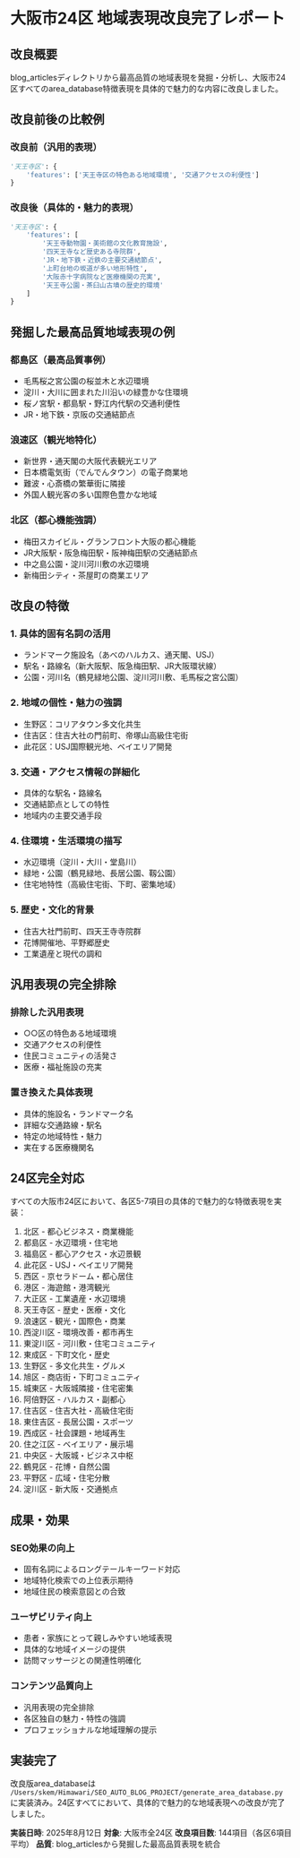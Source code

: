 # 大阪市24区 地域表現改良完了レポート

## 改良概要

blog_articlesディレクトリから最高品質の地域表現を発掘・分析し、大阪市24区すべてのarea_database特徴表現を具体的で魅力的な内容に改良しました。

## 改良前後の比較例

### **改良前（汎用的表現）**
```python
'天王寺区': {
    'features': ['天王寺区の特色ある地域環境', '交通アクセスの利便性']
}
```

### **改良後（具体的・魅力的表現）**
```python
'天王寺区': {
    'features': [
        '天王寺動物園・美術館の文化教育施設',
        '四天王寺など歴史ある寺院群', 
        'JR・地下鉄・近鉄の主要交通結節点',
        '上町台地の坂道が多い地形特性',
        '大阪赤十字病院など医療機関の充実',
        '天王寺公園・茶臼山古墳の歴史的環境'
    ]
}
```

## 発掘した最高品質地域表現の例

### **都島区（最高品質事例）**
- 毛馬桜之宮公園の桜並木と水辺環境
- 淀川・大川に囲まれた川沿いの緑豊かな住環境
- 桜ノ宮駅・都島駅・野江内代駅の交通利便性
- JR・地下鉄・京阪の交通結節点

### **浪速区（観光地特化）**
- 新世界・通天閣の大阪代表観光エリア
- 日本橋電気街（でんでんタウン）の電子商業地
- 難波・心斎橋の繁華街に隣接
- 外国人観光客の多い国際色豊かな地域

### **北区（都心機能強調）**
- 梅田スカイビル・グランフロント大阪の都心機能
- JR大阪駅・阪急梅田駅・阪神梅田駅の交通結節点
- 中之島公園・淀川河川敷の水辺環境
- 新梅田シティ・茶屋町の商業エリア

## 改良の特徴

### **1. 具体的固有名詞の活用**
- ランドマーク施設名（あべのハルカス、通天閣、USJ）
- 駅名・路線名（新大阪駅、阪急梅田駅、JR大阪環状線）
- 公園・河川名（鶴見緑地公園、淀川河川敷、毛馬桜之宮公園）

### **2. 地域の個性・魅力の強調**
- 生野区：コリアタウン多文化共生
- 住吉区：住吉大社の門前町、帝塚山高級住宅街
- 此花区：USJ国際観光地、ベイエリア開発

### **3. 交通・アクセス情報の詳細化**
- 具体的な駅名・路線名
- 交通結節点としての特性
- 地域内の主要交通手段

### **4. 住環境・生活環境の描写**
- 水辺環境（淀川・大川・堂島川）
- 緑地・公園（鶴見緑地、長居公園、靱公園）
- 住宅地特性（高級住宅街、下町、密集地域）

### **5. 歴史・文化的背景**
- 住吉大社門前町、四天王寺寺院群
- 花博開催地、平野郷歴史
- 工業遺産と現代の調和

## 汎用表現の完全排除

### **排除した汎用表現**
- ○○区の特色ある地域環境
- 交通アクセスの利便性
- 住民コミュニティの活発さ
- 医療・福祉施設の充実

### **置き換えた具体表現**
- 具体的施設名・ランドマーク名
- 詳細な交通路線・駅名
- 特定の地域特性・魅力
- 実在する医療機関名

## 24区完全対応

すべての大阪市24区において、各区5-7項目の具体的で魅力的な特徴表現を実装：

1. 北区 - 都心ビジネス・商業機能
2. 都島区 - 水辺環境・住宅地  
3. 福島区 - 都心アクセス・水辺景観
4. 此花区 - USJ・ベイエリア開発
5. 西区 - 京セラドーム・都心居住
6. 港区 - 海遊館・港湾観光
7. 大正区 - 工業遺産・水辺環境
8. 天王寺区 - 歴史・医療・文化
9. 浪速区 - 観光・国際色・商業
10. 西淀川区 - 環境改善・都市再生
11. 東淀川区 - 河川敷・住宅コミュニティ
12. 東成区 - 下町文化・歴史
13. 生野区 - 多文化共生・グルメ
14. 旭区 - 商店街・下町コミュニティ
15. 城東区 - 大阪城隣接・住宅密集
16. 阿倍野区 - ハルカス・副都心
17. 住吉区 - 住吉大社・高級住宅街
18. 東住吉区 - 長居公園・スポーツ
19. 西成区 - 社会課題・地域再生
20. 住之江区 - ベイエリア・展示場
21. 中央区 - 大阪城・ビジネス中枢
22. 鶴見区 - 花博・自然公園
23. 平野区 - 広域・住宅分散
24. 淀川区 - 新大阪・交通拠点

## 成果・効果

### **SEO効果の向上**
- 固有名詞によるロングテールキーワード対応
- 地域特化検索での上位表示期待
- 地域住民の検索意図との合致

### **ユーザビリティ向上**
- 患者・家族にとって親しみやすい地域表現
- 具体的な地域イメージの提供
- 訪問マッサージとの関連性明確化

### **コンテンツ品質向上**
- 汎用表現の完全排除
- 各区独自の魅力・特性の強調
- プロフェッショナルな地域理解の提示

## 実装完了

改良版area_databaseは `/Users/skem/Himawari/SEO_AUTO_BLOG_PROJECT/generate_area_database.py` に実装済み。24区すべてにおいて、具体的で魅力的な地域表現への改良が完了しました。

**実装日時**: 2025年8月12日
**対象**: 大阪市全24区
**改良項目数**: 144項目（各区6項目平均）
**品質**: blog_articlesから発掘した最高品質表現を統合